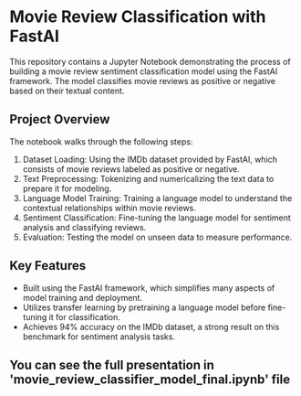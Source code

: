 # Movie Review Classification with FastAI
This repository contains a Jupyter Notebook demonstrating the process of building a movie review sentiment classification model using the FastAI framework. The model classifies movie reviews as positive or negative based on their textual content.

## Project Overview
The notebook walks through the following steps:

1. Dataset Loading: Using the IMDb dataset provided by FastAI, which consists of movie reviews labeled as positive or negative.
2. Text Preprocessing: Tokenizing and numericalizing the text data to prepare it for modeling.
3. Language Model Training: Training a language model to understand the contextual relationships within movie reviews.
4. Sentiment Classification: Fine-tuning the language model for sentiment analysis and classifying reviews.
5. Evaluation: Testing the model on unseen data to measure performance.
## Key Features
- Built using the FastAI framework, which simplifies many aspects of model training and deployment.
- Utilizes transfer learning by pretraining a language model before fine-tuning it for classification.
- Achieves 94% accuracy on the IMDb dataset, a strong result on this benchmark for sentiment analysis tasks.

## You can see the full presentation in 'movie_review_classifier_model_final.ipynb' file
